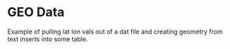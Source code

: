 # GEO Data

Example of pulling lat lon vals out of a dat file and creating geometry from text inserts into some table.